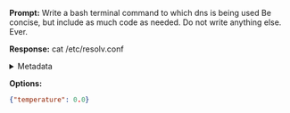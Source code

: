 **Prompt:**
Write a bash terminal command to which dns is being used Be concise, but include as much code as needed. Do not write anything else. Ever.


**Response:**
cat /etc/resolv.conf

<details><summary>Metadata</summary>

- Duration: 3138 ms
- Datetime: 2023-10-04T13:42:22.777468
- Model: gpt-3.5-turbo-0613

</details>

**Options:**
```json
{"temperature": 0.0}
```

